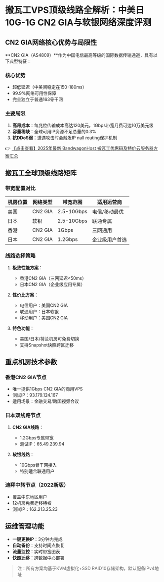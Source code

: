 # 搬瓦工VPS顶级线路全解析：中美日10G-1G CN2 GIA与软银网络深度评测

## CN2 GIA网络核心优势与局限性

**CN2 GIA（AS4809）**作为中国电信最高等级的国际数据传输通道，具有以下典型特征：

### 核心优势
- 超低延迟（中美间稳定在150-180ms）
- 99.9%网络可用性保障
- 完全独立于普通163骨干网

### 主要局限
1. **高昂成本**：每兆位传输成本高达120美元，1Gbps带宽月费可达10万美元级
2. **容量稀缺**：全球可用IP资源不足总量的0.3%
3. **抗DDoS弱**：遭遇攻击时会触发IP null routing保护机制

👉 [【点击查看】2025年最新 BandwagonHost 搬瓦工优惠码及特价云服务器方案汇总](https://bit.ly/banwagon)

## 搬瓦工全球顶级线路矩阵

### 带宽配置对比
| 机房位置   | 网络类型      | 带宽范围    | 适用运营商           |
|------------|---------------|-------------|----------------------|
| 美国       | CN2 GIA       | 2.5-10Gbps  | 电信/移动最优        |
| 日本       | 软银          | 2.5-10Gbps  | 联通专属             |
| 香港       | CN2 GIA       | 1Gbps       | 三网通用             |
| 日本       | CN2 GIA       | 1.2Gbps     | 企业级用户首选       |

### 线路选择策略
1. **极致性能方案**：
   - 香港CN2 GIA（三网延迟<50ms）
   - 日本CN2 GIA（企业级应用专属）

2. **性价比方案**：
   - 电信用户：美国CN2 GIA
   - 联通用户：日本软银
   - 移动用户：美国CN2 GIA

3. **特色功能**：
   - 美国/日本/荷兰机房可免费切换
   - 支持Snapshot快照跨区迁移

## 重点机房技术参数

### 香港CN2 GIA节点
- 唯一提供1Gbps CN2 GIA的商用VPS
- 测试IP：93.179.124.167
- 适用场景：金融交易/跨国视频会议

### 日本双线路节点
1. **CN2 GIA线路**：
   - 1.2Gbps专属带宽
   - 测试IP：65.49.239.94

2. **软银线路**：
   - 10Gbps骨干网接入
   - 特别适合联通用户

### 迪拜中转节点（2022新版）
- 覆盖中东地区用户
- 12机房免费迁移特权
- 测试IP：162.213.25.23

## 运维管理功能
- **一键更换IP**：3分钟内完成
- **自动备份**：支持时间点恢复
- **流量监控**：实时带宽图表
- **快照迁移**：跨数据中心部署

> 注：所有方案均基于KVM虚拟化+SSD RAID10存储架构，默认配备IPv4地址